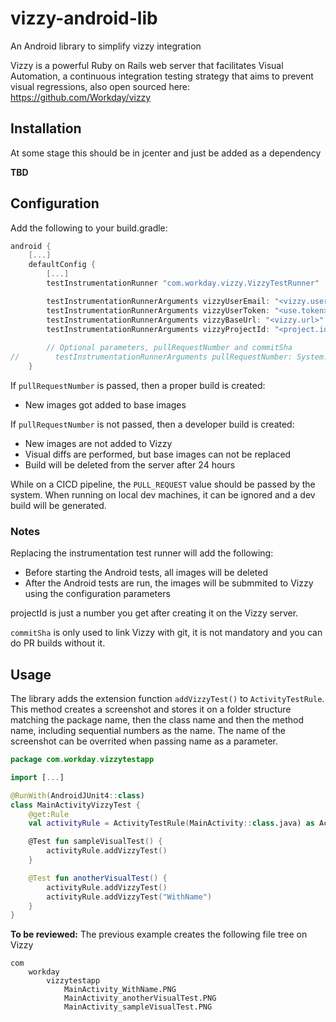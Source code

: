 # vizzy-android-lib
An Android library to simplify vizzy integration

Vizzy is a powerful Ruby on Rails web server that facilitates Visual Automation, a continuous integration testing strategy that aims to prevent visual regressions, also open sourced here: https://github.com/Workday/vizzy

## Installation
At some stage this should be in jcenter and just be added as a dependency

__TBD__

## Configuration

Add the following to your build.gradle:

```groovy
android {
    [...]
    defaultConfig {
        [...]
        testInstrumentationRunner "com.workday.vizzy.VizzyTestRunner"

        testInstrumentationRunnerArguments vizzyUserEmail: "<vizzy.user.mail#example.com>"
        testInstrumentationRunnerArguments vizzyUserToken: "<use.token>"
        testInstrumentationRunnerArguments vizzyBaseUrl: "<vizzy.url>"
        testInstrumentationRunnerArguments vizzyProjectId: "<project.id>"
        
        // Optional parameters, pullRequestNumber and commitSha
//        testInstrumentationRunnerArguments pullRequestNumber: System.getenv("PULL_REQUEST") as String
    }
```
If `pullRequestNumber` is passed, then a proper build is created:

* New images got added to base images

If `pullRequestNumber` is not passed, then a developer build is created:

* New images are not added to Vizzy
* Visual diffs are performed, but base images can not be replaced
* Build will be deleted from the server after 24 hours

While on a CICD pipeline, the `PULL_REQUEST` value should be passed by the system. When running on local dev machines, it can be ignored and a dev build will be generated.

### Notes

Replacing the instrumentation test runner will add the following:
* Before starting the Android tests, all images will be deleted
* After the Android tests are run, the images will be submmited to Vizzy using the configuration parameters

projectId is just a number you get after creating it on the Vizzy server.

`commitSha` is only used to link Vizzy with git, it is not mandatory and you can do PR builds without it.

## Usage

The library adds the  extension function `addVizzyTest()` to `ActivityTestRule`. This method creates a screenshot and stores it on a folder structure matching the package name, then the class name and then the method name, including sequential numbers as the name. The name of the screenshot can be overrited when passing name as a parameter.


```Kotlin
package com.workday.vizzytestapp

import [...]

@RunWith(AndroidJUnit4::class)
class MainActivityVizzyTest {
    @get:Rule
    val activityRule = ActivityTestRule(MainActivity::class.java) as ActivityTestRule<Activity>

    @Test fun sampleVisualTest() {
        activityRule.addVizzyTest()
    }

    @Test fun anotherVisualTest() {
        activityRule.addVizzyTest()
        activityRule.addVizzyTest("WithName")
    }
}
```

__To be reviewed:__ The previous example creates the following file tree on Vizzy

```
com
    workday
        vizzytestapp
            MainActivity_WithName.PNG            
            MainActivity_anotherVisualTest.PNG
            MainActivity_sampleVisualTest.PNG            
```
